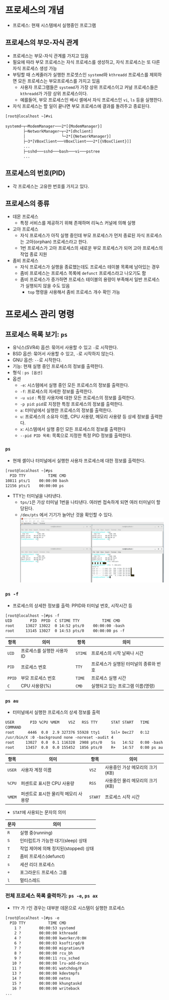 # 프로세스의 개념
- 프로세스: 현재 시스템에서 실행중인 프로그램

## 프로세스의 부모-자식 관계
- 프로세스는 부모-자식 관계를 가지고 있음
- 필요에 따라 부모 프로세스는 자식 프로세스를 생성하고, 자식 프로세스는 또 다른 자식 프로세스 생성 가능
- 부팅할 때 스케줄러가 실행한 프로셋스인 `systemd`와 `kthreadd` 프로세스를 제외하면 모든 프로세스는 부모프로세스를 가지고 있음
	- 사용자 프로그램들은 `systemd`가 가장 상위 프로세스이고 커널 프로세스들은 `kthreadd`가 가장 상위 프로세스이다. 
	- 예를들어, 부모 프로세스인 배시 셸에서 자식 프로세스인 `vi`, `ls` 등을 실행한다.
- 자식 프로세스는 할 일이 끝나면 부모 프로세스에 결과를 돌려주고 종료된다.
```
[root@localhost ~]#vi

systemd─┬─ModemManager───2*[{ModemManager}]
        ├─NetworkManager─┬─2*[dhclient]
        │                └─2*[{NetworkManager}]
        ├─3*[VBoxClient───VBoxClient───2*[{VBoxClient}]]
		...
        ├─sshd───sshd───bash───vi───pstree
		...
```

## 프로세스의 번호(PID)
- 각 프로세스는 고유한 번호를 가지고 있다.

## 프로세스의 종류
- 데몬 프로세스
	- 특정 서비스를 제공하기 위해 존재하며 리눅스 커널에 의해 실행
- 고아 프로세스
	- 자식 프로세스가 아직 실행 중인데 부모 프로세스가 먼저 종료된 자식 프로세스는 고아(orphan) 프로세스라고 한다.
	- 1번 프로세스가 고아 프로세스의 새로운 부모 프로세스가 되어 고아 프로세스의 작업 종료 지원
- 좀비 프로세스
	- 자식 프로세스가 실행을 종료했는데도 프로세스 테이블 목록에 남아있는 경우
	- 좀비 프로세스는 프로세스 목록에 `defunct` 프로세스라고 나오기도 함
	- 좀비 프로세스가 증가하면 프로세스 테이블의 용량이 부족해서 일반 프로세스가 실행되지 않을 수도 있음
		- `top` 명령을 사용해서 좀비 프로세스 개수 확인 가능

# 프로세스 관리 명령

## 프로세스 목록 보기: `ps`
- 유닉스(SVR4) 옵션: 묶어서 사용할 수 있고 `-`로 시작한다.
- BSD 옵션: 묶어서 사용할 수 있고, `-`로 시작하지 않는다.
- GNU 옵션: `--`로 시작한다.
- 기능: 현재 실행 중인 프로세스의 정보를 출력한다.
- 형식 : `ps [옵션]`
- 옵션
	- `-e`: 시스템에서 실행 중인 모든 프로세스의 정보를 출력한다.
	- `-f`: 프로세스의 자세한 정보를 출력한다.
	- `-u uid` : 특정 사용자에 대한 모든 프로세스의 정보를 출력한다.
	- `-p pid`: `pid`로 지정한 특정 프로세스의 정보를 출력한다.
	- `a`: 터미널에서 실행한 프로세스의 정보를 출력한다.
	- `u`: 프로세스의 소유자 이름, CPU 사용량, 메모리 사용량 등 상세 정보를 출력한다.
	- `x`: 시스템에서 실행 중인 모든 프로세스의 정보를 출력한다
	- `--pid PID 목록`: 목록으로 지정한 특정 PID 정보를 출력한다.

### `ps`
- 현재 셸이나 터미널에서 실행한 사용자 프로세스에 대한 정보를 출력한다.
```
[root@localhost ~]#ps
  PID TTY          TIME CMD
10811 pts/1    00:00:00 bash
12156 pts/1    00:00:00 ps
```
- TTY는 터미널을 나타낸다. 
	- `tps/1`은 가상 터미널 1번을 나타낸다. 여러번 접속하게 되면 여러 터미널이 할당된다.
	- `/dev/pts` 에서 기기가 늘어난 것을 확인할 수 있다.
![](images/Pasted%20image%2020221229145135.png)

### `ps -f`
- 프로세스의 상세한 정보를 출력: PPID와 터미널 번호, 시작시간 등
```
[root@localhost ~]#ps -f
UID        PID  PPID  C STIME TTY          TIME CMD
root     13027 13022  0 14:52 pts/0    00:00:00 -bash
root     13145 13027  0 14:53 pts/0    00:00:00 ps -f
```

| 항목   | 의미                        | 항목    | 의미                                   |
| ------ | --------------------------- | ------- | -------------------------------------- |
| `UID`  | 프로세스를 실행한 사용자 ID | `STIME` | 프로세스의 시작 날짜나 시간            |
| `PID`  | 프로세스 번호               | `TTY`   | 프로세스가 실행된 터미널의 종류와 번호 |
| `PPID` | 부모 프로세스 번호          | `TIME`  | 프로세스 실행 시간                     |
| `C`    | CPU 사용량(%)               | `CMD`   | 실행되고 있는 프로그램 이름(명령)                                       |


### `ps au`
- 터미널에서 실행한 프로세스의 상세 정보를 출력
```
USER       PID %CPU %MEM    VSZ   RSS TTY      STAT START   TIME COMMAND
root      4446  0.0  2.9 327376 55928 tty1     Ssl+ Dec27   0:12 /usr/bin/X :0 -background none -noreset -audit 4 
root     13027  0.0  0.1 116328  2908 pts/0    Ss   14:52   0:00 -bash
root     13457  0.0  0.0 155452  1856 pts/0    R+   14:57   0:00 ps au
```

| 항목   | 의미                                 | 항목    | 의미                            |
| ------ | ------------------------------------ | ------- | ------------------------------- |
| `USER` | 사용자 계정 이름                     | `VSZ`   | 사용중인 가상 메모리의 크기(KB) |
| `%CPU` | 퍼센트로 표시한 CPU 사용량           | `RSS`   | 사용중인 물리 메모리의 크기(KB) |
| `%MEM` | 퍼센트로 표시한 물리적 메모리 사용량 | `START` | 프로세스 시작 시간                                |

- `STAT`에 사용되는 문자의 의미

| 문자 | 의미                                  |
| ---- | ------------------------------------- |
| `R`  | 실행 중(running)                      |
| `S`  | 인터럽트가 가능한 대기(sleep) 상태    |
| `T`  | 작업 제어에 의해 정지된(stopped) 상태 |
| `Z`  | 좀비 프로세스(defunct)                |
| `s`  | 세션 리더 프로세스                    |
| `+`  | 포그라운드 프로세스 그룹              |
| `l`  | 멀티스레드                            |

### 전체 프로세스 목록 출력하기: `ps -e`, `ps ax`
- `TTY` 가 `?`인 경우는 대부분 데몬으로 시스템이 실행한 프로세스
```
[root@localhost ~]#ps -e
  PID TTY          TIME CMD
    1 ?        00:00:53 systemd
    2 ?        00:00:00 kthreadd
    4 ?        00:00:00 kworker/0:0H
    6 ?        00:00:03 ksoftirqd/0
    7 ?        00:00:00 migration/0
    8 ?        00:00:00 rcu_bh
    9 ?        00:00:11 rcu_sched
   10 ?        00:00:00 lru-add-drain
   11 ?        00:00:01 watchdog/0
   13 ?        00:00:00 kdevtmpfs
   14 ?        00:00:00 netns
   15 ?        00:00:00 khungtaskd
   16 ?        00:00:00 writeback
...
```

```

```